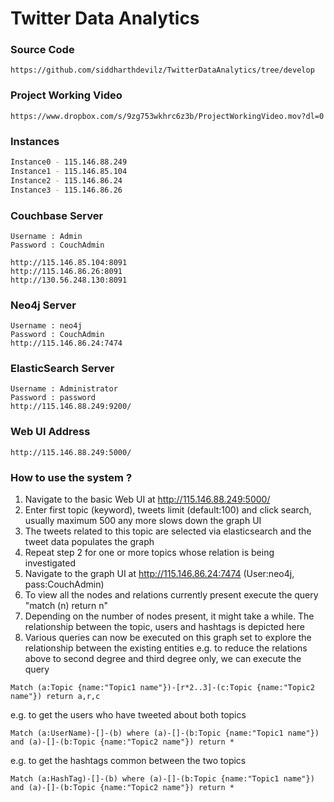 # Twitter Data Analytics

### Source Code
```
https://github.com/siddharthdevilz/TwitterDataAnalytics/tree/develop
```

### Project Working Video
```
https://www.dropbox.com/s/9zg753wkhrc6z3b/ProjectWorkingVideo.mov?dl=0
```

### Instances
```sh
Instance0 - 115.146.88.249
Instance1 - 115.146.85.104
Instance2 - 115.146.86.24
Instance3 - 115.146.86.26
```

### Couchbase Server
```
Username : Admin
Password : CouchAdmin

http://115.146.85.104:8091
http://115.146.86.26:8091
http://130.56.248.130:8091
```

### Neo4j Server
```
Username : neo4j
Password : CouchAdmin
http://115.146.86.24:7474
```

### ElasticSearch Server
```
Username : Administrator
Password : password
http://115.146.88.249:9200/
```

### Web UI Address
```
http://115.146.88.249:5000/
```

### How to use the system ?
1. Navigate to the basic Web UI at http://115.146.88.249:5000/
2. Enter first topic (keyword), tweets limit (default:100) and click search, usually maximum 500 any more slows down the graph UI
3. The tweets related to this topic are selected via elasticsearch and the tweet data populates the graph
4. Repeat step 2 for one or more topics whose relation is being investigated
5. Navigate to the graph UI at http://115.146.86.24:7474 (User:neo4j, pass:CouchAdmin)
6. To view all the nodes and relations currently present execute the query "match (n) return n"
7. Depending on the number of nodes present, it might take a while. The relationship between the topic, users and hashtags is depicted here
8. Various queries can now be executed on this graph set to explore the relationship between the existing entities
e.g. to reduce the relations above to second degree and third degree only, we can execute the query
```
Match (a:Topic {name:"Topic1 name"})-[r*2..3]-(c:Topic {name:"Topic2 name"}) return a,r,c 
```
e.g. to get the users who have tweeted about both topics
```
Match (a:UserName)-[]-(b) where (a)-[]-(b:Topic {name:"Topic1 name"}) and (a)-[]-(b:Topic {name:"Topic2 name"}) return * 
```
e.g. to get the hashtags common between the two topics
```
Match (a:HashTag)-[]-(b) where (a)-[]-(b:Topic {name:"Topic1 name"}) and (a)-[]-(b:Topic {name:"Topic2 name"}) return * 
```
